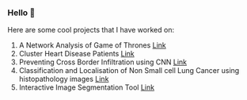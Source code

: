 ### Hello 👋

Here are some cool projects that I have worked on:
1. A Network Analysis of Game of Thrones [Link](https://github.com/santos97/Game-of-Thrones-Network-Analysis)
2. Cluster Heart Disease Patients [Link](https://github.com/santos97/Cluster-Heart-Disease)
3. Preventing Cross Border Infiltration using CNN [Link](https://github.com/santos97/CNN-Keras-TF-Surveillance-System)
4. Classification  and  Localisation  of  Non  Small  cell  Lung  Cancer  using  histopathology  images [Link](https://github.com/santos97/deep-NSCLC)
5. Interactive Image Segmentation Tool [Link](https://github.com/santos97/Interactive-image-segmentation)
